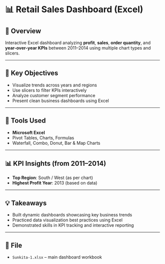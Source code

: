 # 📊 Retail Sales Dashboard (Excel)

## 📌 Overview
Interactive Excel dashboard analyzing **profit**, **sales**, **order quantity**, and **year-over-year KPIs** between 2011–2014 using multiple chart types and slicers.

---

## 🎯 Key Objectives

- Visualize trends across years and regions
- Use slicers to filter KPIs interactively
- Analyze customer segment performance
- Present clean business dashboards using Excel

---

## 🧰 Tools Used

- **Microsoft Excel**
- Pivot Tables, Charts, Formulas
- Waterfall, Combo, Donut, Bar & Map Charts

---

## 📊 KPI Insights (from 2011–2014)

- **Top Region**: South / West (as per chart)
- **Highest Profit Year**: 2013 (based on data)

---

## 💡 Takeaways

- Built dynamic dashboards showcasing key business trends
- Practiced data visualization best practices using Excel
- Demonstrated skills in KPI tracking and interactive reporting

---

## 📁 File

- `Sunkita-1.xlsx` – main dashboard workbook
